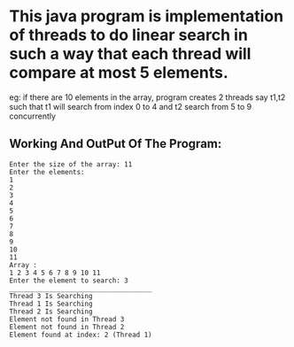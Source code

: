 # This java program is implementation of threads to do linear search in such a way that each thread will compare at most 5 elements.
eg: if there are 10 elements in the array, program creates 2 threads say t1,t2 such that t1 will search from index 0 to 4
and t2 search from 5 to 9 concurrently

## Working And OutPut Of The Program:
    Enter the size of the array: 11
    Enter the elements: 
    1
    2
    3
    4
    5
    6
    7
    8
    9
    10
    11
    Array : 
    1 2 3 4 5 6 7 8 9 10 11 
    Enter the element to search: 3
    ____________________________________
    Thread 3 Is Searching
    Thread 1 Is Searching
    Thread 2 Is Searching
    Element not found in Thread 3
    Element not found in Thread 2
    Element found at index: 2 (Thread 1)
